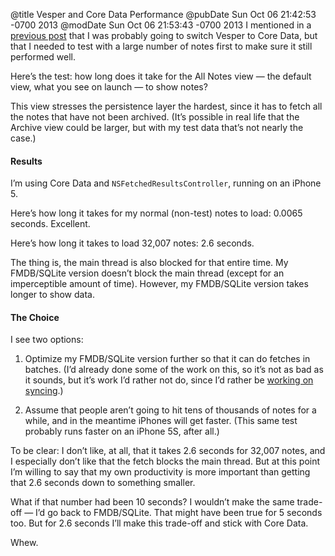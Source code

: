 @title Vesper and Core Data Performance
@pubDate Sun Oct 06 21:42:53 -0700 2013
@modDate Sun Oct 06 21:53:43 -0700 2013
I mentioned in a <a href="/2013/10/05/vesper_sync_diary_2_core_data">previous post</a> that I was probably going to switch Vesper to Core Data, but that I needed to test with a large number of notes first to make sure it still performed well.

Here’s the test: how long does it take for the All Notes view — the default view, what you see on launch — to show notes?

This view stresses the persistence layer the hardest, since it has to fetch all the notes that have not been archived. (It’s possible in real life that the Archive view could be larger, but with my test data that’s not nearly the case.)

#### Results

I’m using Core Data and <code>NSFetched&#8203;Results&#8203;Controller</code>, running on an iPhone 5.

Here’s how long it takes for my normal (non-test) notes to load: 0.0065 seconds. Excellent.

Here’s how long it takes to load 32,007 notes: 2.6 seconds.

The thing is, the main thread is also blocked for that entire time. My FMDB/SQLite version doesn’t block the main thread (except for an imperceptible amount of time). However, my FMDB/SQLite version takes longer to show data.

#### The Choice

I see two options:

1. Optimize my FMDB/SQLite version further so that it can do fetches in batches. (I’d already done some of the work on this, so it’s not as bad as it sounds, but it’s work I’d rather not do, since I’d rather be <a href="http://daringfireball.net/2013/09/vesper_whats_new_whats_next">working on syncing</a>.)

2. Assume that people aren’t going to hit tens of thousands of notes for a while, and in the meantime iPhones will get faster. (This same test probably runs faster on an iPhone 5S, after all.)

To be clear: I don’t like, at all, that it takes 2.6 seconds for 32,007 notes, and I especially don’t like that the fetch blocks the main thread. But at this point I’m willing to say that my own productivity is more important than getting that 2.6 seconds down to something smaller.

What if that number had been 10 seconds? I wouldn’t make the same trade-off — I’d go back to FMDB/SQLite. That might have been true for 5 seconds too. But for 2.6 seconds I’ll make this trade-off and stick with Core Data.

Whew.
